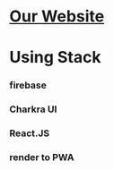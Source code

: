 # [Our Website](https://car-accident-sharing-git-main-yyeonkim.vercel.app/)

# Using Stack

### firebase
### Charkra UI
### React.JS
### render to PWA



